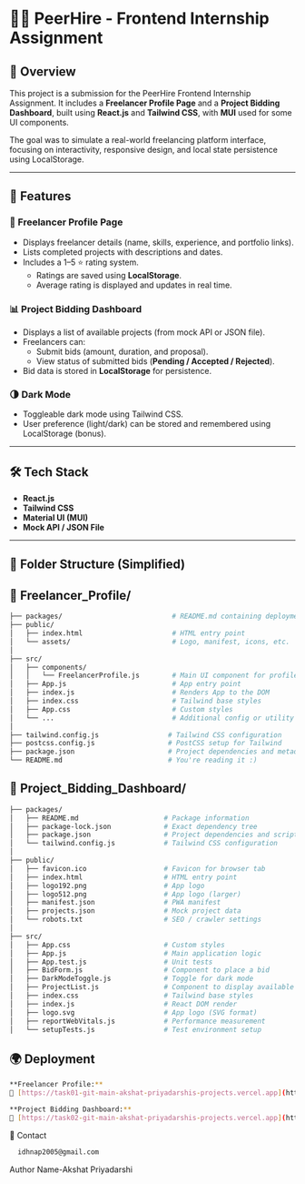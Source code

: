 # 🧑‍💻 PeerHire - Frontend Internship Assignment

## 🚀 Overview

This project is a submission for the PeerHire Frontend Internship Assignment. It includes a **Freelancer Profile Page** and a **Project Bidding Dashboard**, built using **React.js** and **Tailwind CSS**, with **MUI** used for some UI components.

The goal was to simulate a real-world freelancing platform interface, focusing on interactivity, responsive design, and local state persistence using LocalStorage.

---

## 📄 Features

### 👤 Freelancer Profile Page

- Displays freelancer details (name, skills, experience, and portfolio links).
- Lists completed projects with descriptions and dates.
- Includes a 1–5 ⭐ rating system.
  - Ratings are saved using **LocalStorage**.
  - Average rating is displayed and updates in real time.

### 📊 Project Bidding Dashboard

- Displays a list of available projects (from mock API or JSON file).
- Freelancers can:
  - Submit bids (amount, duration, and proposal).
  - View status of submitted bids (**Pending / Accepted / Rejected**).
- Bid data is stored in **LocalStorage** for persistence.

### 🌗 Dark Mode

- Toggleable dark mode using Tailwind CSS.
- User preference (light/dark) can be stored and remembered using LocalStorage (bonus).

---

## 🛠️ Tech Stack

- **React.js**
- **Tailwind CSS**
- **Material UI (MUI)**
- **Mock API / JSON File**

---

## 📂 Folder Structure (Simplified)
## 📁 Freelancer_Profile/

```bash
├── packages/                           # README.md containing deployment steps, important json and java script packages
├── public/
│   ├── index.html                      # HTML entry point
│   └── assets/                         # Logo, manifest, icons, etc.
│
├── src/
│   ├── components/
│   │   └── FreelancerProfile.js        # Main UI component for profile
│   ├── App.js                          # App entry point
│   ├── index.js                        # Renders App to the DOM
│   ├── index.css                       # Tailwind base styles
│   ├── App.css                         # Custom styles
│   └── ...                             # Additional config or utility files
│
├── tailwind.config.js                 # Tailwind CSS configuration
├── postcss.config.js                  # PostCSS setup for Tailwind
├── package.json                       # Project dependencies and metadata
└── README.md                          # You're reading it :)
```
## 📁 Project_Bidding_Dashboard/

```bash
├── packages/
│   ├── README.md                     # Package information
│   ├── package-lock.json             # Exact dependency tree
│   ├── package.json                  # Project dependencies and scripts
│   └── tailwind.config.js            # Tailwind CSS configuration
│
├── public/
│   ├── favicon.ico                   # Favicon for browser tab
│   ├── index.html                    # HTML entry point
│   ├── logo192.png                   # App logo
│   ├── logo512.png                   # App logo (larger)
│   ├── manifest.json                 # PWA manifest
│   ├── projects.json                 # Mock project data
│   └── robots.txt                    # SEO / crawler settings
│
├── src/
│   ├── App.css                       # Custom styles
│   ├── App.js                        # Main application logic
│   ├── App.test.js                   # Unit tests
│   ├── BidForm.js                    # Component to place a bid
│   ├── DarkModeToggle.js             # Toggle for dark mode
│   ├── ProjectList.js                # Component to display available projects
│   ├── index.css                     # Tailwind base styles
│   ├── index.js                      # React DOM render
│   ├── logo.svg                      # App logo (SVG format)
│   ├── reportWebVitals.js            # Performance measurement
│   └── setupTests.js                 # Test environment setup
```
## 🌍 Deployment
```bash
**Freelancer Profile:**  
🔗 [https://task01-git-main-akshat-priyadarshis-projects.vercel.app](https://task01-git-main-akshat-priyadarshis-projects.vercel.app)
```
```bash
**Project Bidding Dashboard:**  
🔗 [https://task02-git-main-akshat-priyadarshis-projects.vercel.app](https://task02-git-main-akshat-priyadarshis-projects.vercel.app)/
```
📧 Contact
```bash
  idhnap2005@gmail.com
```
Author Name-Akshat Priyadarshi

